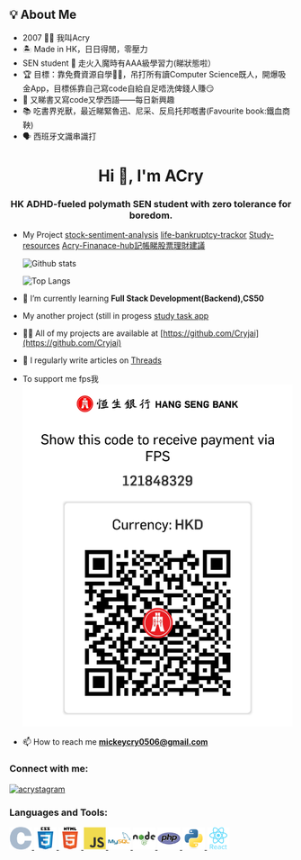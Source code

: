 
## 💡 About Me

- 2007 👧🏻 我叫Acry
- 🏝️ Made in HK，日日得閒，零壓力
- SEN student 🧠 走火入魔時有AAA級學習力(睇狀態啦）
- 🏆 目標：靠免費資源自學👩‍💻，吊打所有讀Computer Science既人，開爆吸金App，目標係靠自己寫code自給自足唔洗俾錢人賺😏
- 🧩 又睇書又寫code又學西語——每日新興趣
- 📚 吃書界兇獸，最近睇緊魯迅、尼采、反烏托邦嘅書(Favourite book:鐵血商鞅)
- 🗣️ 西班牙文識串識打

<h1 align="center">Hi 👋, I'm ACry</h1>
<h3 align="center">HK ADHD-fueled polymath SEN student with zero tolerance for boredom.</h3>

- My Project [stock-sentiment-analysis](https://github.com/Cryjai/stock-sentiment-analysis)
  [life-bankruptcy-trackor](https://cryjai.github.io/life-bankruptcy-trackor/) [Study-resources](https://github.com/Cryjai/Acry-dse-study-hub) [Acry-Finanace-hub記帳睇股票理財建議](https://cryjai.github.io/acry-finance-hub/#)

  ![Github stats](https://github-readme-stats.vercel.app/api?username=cryjai)

  ![Top Langs](https://github-readme-stats.vercel.app/api/top-langs/?username=cryjai&hide=css&theme=tokyonight)



- 🌱 I’m currently learning **Full Stack Development(Backend),CS50**

- My another project (still in progess [study task app](https://github.com/Cryjai/study-task-app)

- 👨‍💻 All of my projects are available at [https://github.com/Cryjai](https://github.com/Cryjai)

- 📝 I regularly write articles on [Threads](https://www.threads.com/@acrystagram)

- To support me
  fps我 [![fps code](fps.jpg)](fps.jpg)

- 📫 How to reach me **mickeycry0506@gmail.com**

<h3 align="left">Connect with me:</h3>
<p align="left">
<a href="https://instagram.com/acrystagram" target="blank"><img align="center" src="https://raw.githubusercontent.com/rahuldkjain/github-profile-readme-generator/master/src/images/icons/Social/instagram.svg" alt="acrystagram" height="30" width="40" /></a>
</p>

<h3 align="left">Languages and Tools:</h3>
<p align="left"> <a href="https://www.cprogramming.com/" target="_blank" rel="noreferrer"> <img src="https://raw.githubusercontent.com/devicons/devicon/master/icons/c/c-original.svg" alt="c" width="40" height="40"/> </a> <a href="https://www.w3schools.com/css/" target="_blank" rel="noreferrer"> <img src="https://raw.githubusercontent.com/devicons/devicon/master/icons/css3/css3-original-wordmark.svg" alt="css3" width="40" height="40"/> </a> <a href="https://www.w3.org/html/" target="_blank" rel="noreferrer"> <img src="https://raw.githubusercontent.com/devicons/devicon/master/icons/html5/html5-original-wordmark.svg" alt="html5" width="40" height="40"/> </a> <a href="https://developer.mozilla.org/en-US/docs/Web/JavaScript" target="_blank" rel="noreferrer"> <img src="https://raw.githubusercontent.com/devicons/devicon/master/icons/javascript/javascript-original.svg" alt="javascript" width="40" height="40"/> </a> <a href="https://www.mysql.com/" target="_blank" rel="noreferrer"> <img src="https://raw.githubusercontent.com/devicons/devicon/master/icons/mysql/mysql-original-wordmark.svg" alt="mysql" width="40" height="40"/> </a> <a href="https://nodejs.org" target="_blank" rel="noreferrer"> <img src="https://raw.githubusercontent.com/devicons/devicon/master/icons/nodejs/nodejs-original-wordmark.svg" alt="nodejs" width="40" height="40"/> </a> <a href="https://www.php.net" target="_blank" rel="noreferrer"> <img src="https://raw.githubusercontent.com/devicons/devicon/master/icons/php/php-original.svg" alt="php" width="40" height="40"/> </a> <a href="https://www.python.org" target="_blank" rel="noreferrer"> <img src="https://raw.githubusercontent.com/devicons/devicon/master/icons/python/python-original.svg" alt="python" width="40" height="40"/> </a> <a href="https://reactjs.org/" target="_blank" rel="noreferrer"> <img src="https://raw.githubusercontent.com/devicons/devicon/master/icons/react/react-original-wordmark.svg" alt="react" width="40" height="40"/> </a> </p>



<!---
Cryjai/Cryjai is a ✨ special ✨ repository because its `README.md` (this file) appears on your GitHub profile.
You can click the Preview link to take a look at your changes.
--->
